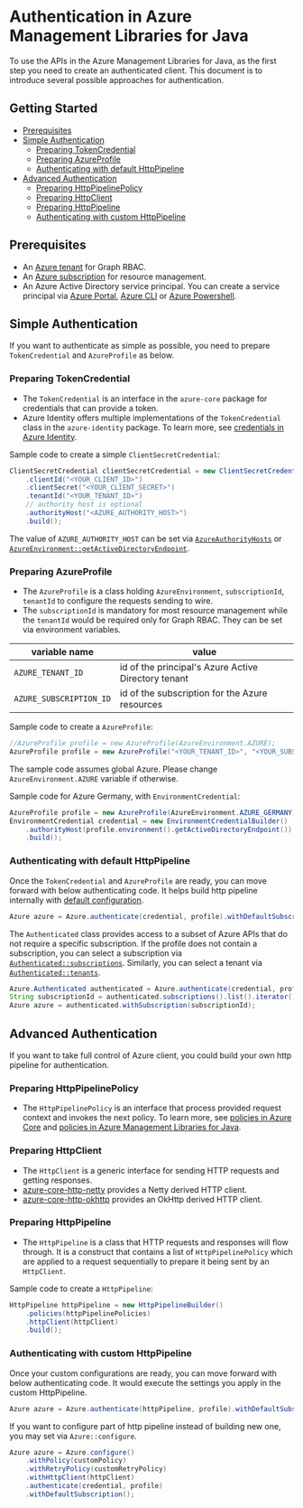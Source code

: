 # Authentication in Azure Management Libraries for Java

To use the APIs in the Azure Management Libraries for Java, as the first step you need to create an authenticated client. This document is to introduce several possible approaches for authentication.

## Getting Started

* [Prerequisites](#prerequisites)
* [Simple Authentication](#simple-authentication)
  * [Preparing TokenCredential](#preparing-tokencredential)
  * [Preparing AzureProfile](#preparing-azureprofile)
  * [Authenticating with default HttpPipeline](#authenticating-with-default-httppipeline)
* [Advanced Authentication](#advanced-authentication)
  * [Preparing HttpPipelinePolicy](#preparing-httppipelinepolicy)
  * [Preparing HttpClient](#preparing-httpclient)
  * [Preparing HttpPipeline](#preparing-httppipeline)
  * [Authenticating with custom HttpPipeline](#authenticating-with-custom-httppipeline)

## Prerequisites

* An [Azure tenant](https://docs.microsoft.com/azure/active-directory/develop/quickstart-create-new-tenant) for Graph RBAC.
* An [Azure subscription](https://azure.microsoft.com/free/) for resource management.
* An Azure Active Directory service principal. You can create a service principal via [Azure Portal](https://docs.microsoft.com/azure/active-directory/develop/howto-create-service-principal-portal), [Azure CLI](https://docs.microsoft.com/cli/azure/create-an-azure-service-principal-azure-cli) or [Azure Powershell](https://docs.microsoft.com/azure/active-directory/develop/howto-authenticate-service-principal-powershell).

## Simple Authentication

If you want to authenticate as simple as possible, you need to prepare `TokenCredential` and `AzureProfile` as below.

### Preparing TokenCredential
  * The `TokenCredential` is an interface in the `azure-core` package for credentials that can provide a token. 
  * Azure Identity offers multiple implementations of the `TokenCredential` class in the `azure-identity` package. To learn more, see [credentials in Azure Identity](https://github.com/Azure/azure-sdk-for-java/tree/master/sdk/identity/azure-identity#credentials).

Sample code to create a simple `ClientSecretCredential`:

```java
ClientSecretCredential clientSecretCredential = new ClientSecretCredentialBuilder()
    .clientId("<YOUR_CLIENT_ID>")
    .clientSecret("<YOUR_CLIENT_SECRET>")
    .tenantId("<YOUR_TENANT_ID>")
	// authority host is optional
	.authorityHost("<AZURE_AUTHORITY_HOST>")
    .build();
```

The value of `AZURE_AUTHORITY_HOST` can be set via [`AzureAuthorityHosts`](https://github.com/Azure/azure-sdk-for-java/blob/master/sdk/identity/azure-identity/src/main/java/com/azure/identity/AzureAuthorityHosts.java) or [`AzureEnvironment::getActiveDirectoryEndpoint`](https://github.com/Azure/azure-sdk-for-java/blob/master/sdk/core/azure-core-management/src/main/java/com/azure/core/management/AzureEnvironment.java#L192).

### Preparing AzureProfile
  * The `AzureProfile` is a class holding `AzureEnvironment`, `subscriptionId`, `tenantId` to configure the requests sending to wire. 
  * The `subscriptionId` is mandatory for most resource management while the `tenantId` would be required only for Graph RBAC. They can be set via environment variables.
  
|variable name|value
|-|-
|`AZURE_TENANT_ID`|id of the principal's Azure Active Directory tenant
|`AZURE_SUBSCRIPTION_ID`|id of the subscription for the Azure resources

Sample code to create a `AzureProfile`:

```java
//AzureProfile profile = new AzureProfile(AzureEnvironment.AZURE);
AzureProfile profile = new AzureProfile("<YOUR_TENANT_ID>", "<YOUR_SUBSCRIPTION_ID>", AzureEnvironment.AZURE);
```

The sample code assumes global Azure. Please change `AzureEnvironment.AZURE` variable if otherwise.

Sample code for Azure Germany, with `EnvironmentCredential`:

```java
AzureProfile profile = new AzureProfile(AzureEnvironment.AZURE_GERMANY);
EnvironmentCredential credential = new EnvironmentCredentialBuilder()
    .authorityHost(profile.environment().getActiveDirectoryEndpoint())
    .build();
```

### Authenticating with default HttpPipeline

Once the `TokenCredential` and `AzureProfile` are ready, you can move forward with below authenticating code. It helps build http pipeline internally with [default configuration](https://github.com/Azure/azure-sdk-for-java/blob/master/sdk/resourcemanager/azure-resourcemanager-resources/src/main/java/com/azure/resourcemanager/resources/fluentcore/utils/HttpPipelineProvider.java#L43).

```java
Azure azure = Azure.authenticate(credential, profile).withDefaultSubscription();
```

The `Authenticated` class provides access to a subset of Azure APIs that do not require a specific subscription. If the profile does not contain a subscription, you can select a subscription via [`Authenticated::subscriptions`](https://github.com/Azure/azure-sdk-for-java/blob/master/sdk/resourcemanager/azure-resourcemanager/src/main/java/com/azure/resourcemanager/AzureResourceManager.java#L200). Similarly, you can select a tenant via [`Authenticated::tenants`](https://github.com/Azure/azure-sdk-for-java/blob/master/sdk/resourcemanager/azure-resourcemanager/src/main/java/com/azure/resourcemanager/AzureResourceManager.java#L207).

```java
Azure.Authenticated authenticated = Azure.authenticate(credential, profile);
String subscriptionId = authenticated.subscriptions().list().iterator().next().subscriptionId();
Azure azure = authenticated.withSubscription(subscriptionId);
```

## Advanced Authentication

If you want to take full control of Azure client, you could build your own http pipeline for authentication.

### Preparing HttpPipelinePolicy
  * The `HttpPipelinePolicy` is an interface that process provided request context and invokes the next policy. To learn more, see [policies in Azure Core](https://github.com/Azure/azure-sdk-for-java/tree/master/sdk/core/azure-core/src/main/java/com/azure/core/http/policy) and [policies in Azure Management Libraries for Java](https://github.com/Azure/azure-sdk-for-java/tree/master/sdk/resourcemanager/azure-resourcemanager-resources/src/main/java/com/azure/resourcemanager/resources/fluentcore/policy).


### Preparing HttpClient
  * The `HttpClient` is a generic interface for sending HTTP requests and getting responses. 
  * [azure-core-http-netty](https://github.com/Azure/azure-sdk-for-java/tree/master/sdk/core/azure-core-http-netty) provides a Netty derived HTTP client.
  * [azure-core-http-okhttp](https://github.com/Azure/azure-sdk-for-java/tree/master/sdk/core/azure-core-http-okhttp) provides an OkHttp derived HTTP client.


### Preparing HttpPipeline
  * The `HttpPipeline` is a class that HTTP requests and responses will flow through. It is a construct that contains a list of `HttpPipelinePolicy` which are applied to a request sequentially to prepare it being sent by an `HttpClient`.

Sample code to create a `HttpPipeline`:

```java
HttpPipeline httpPipeline = new HttpPipelineBuilder()
    .policies(httpPipelinePolicies)
    .httpClient(httpClient)
    .build();
```

### Authenticating with custom HttpPipeline

Once your custom configurations are ready, you can move forward with below authenticating code. It would execute the settings you apply in the custom HttpPipeline.

```java
Azure azure = Azure.authenticate(httpPipeline, profile).withDefaultSubscription();
```

If you want to configure part of http pipeline instead of building new one, you may set via `Azure::configure`.

```java
Azure azure = Azure.configure()
    .withPolicy(customPolicy)
    .withRetryPolicy(customRetryPolicy)
    .withHttpClient(httpClient)
    .authenticate(credential, profile)
    .withDefaultSubscription();
```

